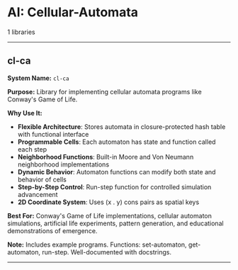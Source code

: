 # AI: Cellular-Automata

1 libraries

---

## cl-ca

**System Name:** `cl-ca`

**Purpose:** Library for implementing cellular automata programs like Conway's Game of Life.

**Why Use It:**
- **Flexible Architecture**: Stores automata in closure-protected hash table with functional interface
- **Programmable Cells**: Each automaton has state and function called each step
- **Neighborhood Functions**: Built-in Moore and Von Neumann neighborhood implementations
- **Dynamic Behavior**: Automaton functions can modify both state and behavior of cells
- **Step-by-Step Control**: Run-step function for controlled simulation advancement
- **2D Coordinate System**: Uses (x . y) cons pairs as spatial keys

**Best For:** Conway's Game of Life implementations, cellular automaton simulations, artificial life experiments, pattern generation, and educational demonstrations of emergence.

**Note:** Includes example programs. Functions: set-automaton, get-automaton, run-step. Well-documented with docstrings.

---


